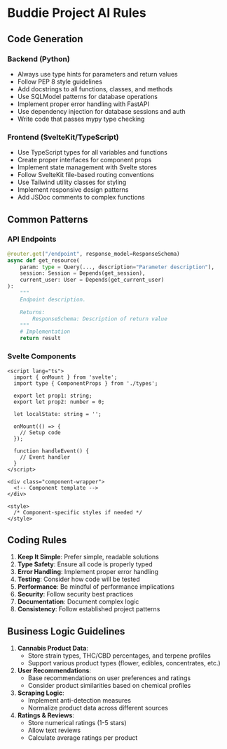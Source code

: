 # Buddie Project AI Rules

## Code Generation

### Backend (Python)

- Always use type hints for parameters and return values
- Follow PEP 8 style guidelines
- Add docstrings to all functions, classes, and methods
- Use SQLModel patterns for database operations
- Implement proper error handling with FastAPI
- Use dependency injection for database sessions and auth
- Write code that passes mypy type checking

### Frontend (SvelteKit/TypeScript)

- Use TypeScript types for all variables and functions
- Create proper interfaces for component props
- Implement state management with Svelte stores
- Follow SvelteKit file-based routing conventions
- Use Tailwind utility classes for styling
- Implement responsive design patterns
- Add JSDoc comments to complex functions

## Common Patterns

### API Endpoints

```python
@router.get("/endpoint", response_model=ResponseSchema)
async def get_resource(
    param: type = Query(..., description="Parameter description"),
    session: Session = Depends(get_session),
    current_user: User = Depends(get_current_user)
):
    """
    Endpoint description.

    Returns:
        ResponseSchema: Description of return value
    """
    # Implementation
    return result
```

### Svelte Components

```svelte
<script lang="ts">
  import { onMount } from 'svelte';
  import type { ComponentProps } from './types';

  export let prop1: string;
  export let prop2: number = 0;

  let localState: string = '';

  onMount(() => {
    // Setup code
  });

  function handleEvent() {
    // Event handler
  }
</script>

<div class="component-wrapper">
  <!-- Component template -->
</div>

<style>
  /* Component-specific styles if needed */
</style>
```

## Coding Rules

1. **Keep It Simple**: Prefer simple, readable solutions
2. **Type Safety**: Ensure all code is properly typed
3. **Error Handling**: Implement proper error handling
4. **Testing**: Consider how code will be tested
5. **Performance**: Be mindful of performance implications
6. **Security**: Follow security best practices
7. **Documentation**: Document complex logic
8. **Consistency**: Follow established project patterns

## Business Logic Guidelines

1. **Cannabis Product Data**:
   - Store strain types, THC/CBD percentages, and terpene profiles
   - Support various product types (flower, edibles, concentrates, etc.)
2. **User Recommendations**:
   - Base recommendations on user preferences and ratings
   - Consider product similarities based on chemical profiles
3. **Scraping Logic**:
   - Implement anti-detection measures
   - Normalize product data across different sources
4. **Ratings & Reviews**:
   - Store numerical ratings (1-5 stars)
   - Allow text reviews
   - Calculate average ratings per product
